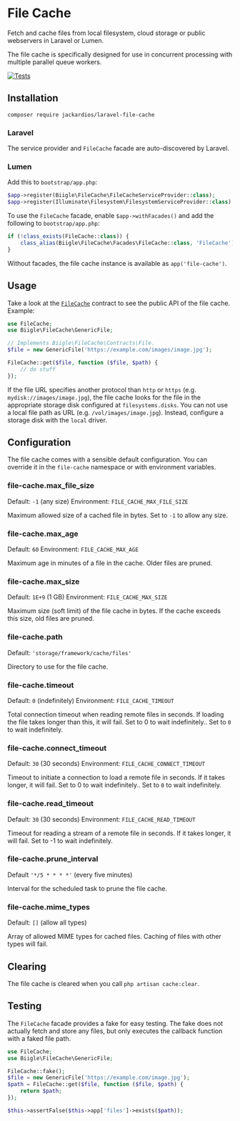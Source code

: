 # File Cache


Fetch and cache files from local filesystem, cloud storage or public webservers in Laravel or Lumen.

The file cache is specifically designed for use in concurrent processing with multiple parallel queue workers.

[![Tests](https://github.com/jackardios/laravel-file-cache/actions/workflows/tests.yml/badge.svg)](https://github.com/jackardios/laravel-file-cache/actions/workflows/tests.yml)

## Installation

```
composer require jackardios/laravel-file-cache
```

### Laravel

The service provider and `FileCache` facade are auto-discovered by Laravel.

### Lumen

Add this to `bootstrap/app.php`:
```php
$app->register(Biigle\FileCache\FileCacheServiceProvider::class);
$app->register(Illuminate\Filesystem\FilesystemServiceProvider::class);
```

To use the `FileCache` facade, enable `$app->withFacades()` and add the following to `bootstrap/app.php`:

```php
if (!class_exists(FileCache::class)) {
    class_alias(Biigle\FileCache\Facades\FileCache::class, 'FileCache');
}
```

Without facades, the file cache instance is available as `app('file-cache')`.

## Usage

Take a look at the [`FileCache`](src/Contracts/FileCache.php) contract to see the public API of the file cache. Example:

```php
use FileCache;
use Biigle\FileCache\GenericFile;

// Implements Biigle\FileCache\Contracts\File.
$file = new GenericFile('https://example.com/images/image.jpg');

FileCache::get($file, function ($file, $path) {
    // do stuff
});
```

If the file URL specifies another protocol than `http` or `https` (e.g. `mydisk://images/image.jpg`), the file cache looks for the file in the appropriate storage disk configured at `filesystems.disks`. You can not use a local file path as URL (e.g. `/vol/images/image.jpg`). Instead, configure a storage disk with the `local` driver.

## Configuration

The file cache comes with a sensible default configuration. You can override it in the `file-cache` namespace or with environment variables.

### file-cache.max_file_size

Default: `-1` (any size)
Environment: `FILE_CACHE_MAX_FILE_SIZE`

Maximum allowed size of a cached file in bytes. Set to `-1` to allow any size.

### file-cache.max_age

Default: `60`
Environment: `FILE_CACHE_MAX_AGE`

Maximum age in minutes of a file in the cache. Older files are pruned.

### file-cache.max_size

Default: `1E+9` (1 GB)
Environment: `FILE_CACHE_MAX_SIZE`

Maximum size (soft limit) of the file cache in bytes. If the cache exceeds this size, old files are pruned.

### file-cache.path

Default: `'storage/framework/cache/files'`

Directory to use for the file cache.

### file-cache.timeout

Default: `0` (indefinitely)
Environment: `FILE_CACHE_TIMEOUT`

Total connection timeout when reading remote files in seconds. If loading the file takes longer than this, it will fail. Set to 0 to wait indefinitely.. Set to `0` to wait indefinitely.

### file-cache.connect_timeout

Default: `30` (30 seconds)
Environment: `FILE_CACHE_CONNECT_TIMEOUT`

Timeout to initiate a connection to load a remote file in seconds. If it takes longer, it will fail. Set to 0 to wait indefinitely.. Set to `0` to wait indefinitely.

### file-cache.read_timeout

Default: `30` (30 seconds)
Environment: `FILE_CACHE_READ_TIMEOUT`

Timeout for reading a stream of a remote file in seconds. If it takes longer, it will fail. Set to -1 to wait indefinitely.

### file-cache.prune_interval

Default `'*/5 * * * *'` (every five minutes)

Interval for the scheduled task to prune the file cache.

### file-cache.mime_types

Default: `[]` (allow all types)

Array of allowed MIME types for cached files. Caching of files with other types will fail.

## Clearing

The file cache is cleared when you call `php artisan cache:clear`.

## Testing

The `FileCache` facade provides a fake for easy testing. The fake does not actually fetch and store any files, but only executes the callback function with a faked file path.

```php
use FileCache;
use Biigle\FileCache\GenericFile;

FileCache::fake();
$file = new GenericFile('https://example.com/image.jpg');
$path = FileCache::get($file, function ($file, $path) {
    return $path;
});

$this->assertFalse($this->app['files']->exists($path));
```
